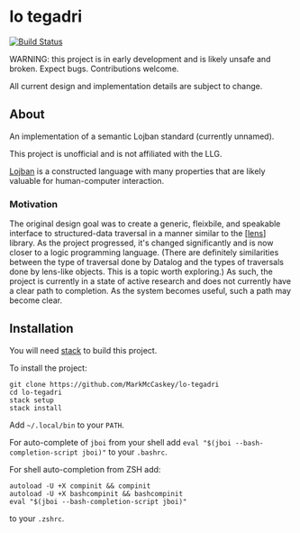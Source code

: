 # lo tegadri

[![Build Status](https://travis-ci.com/MarkMcCaskey/lo-tegadri.svg?token=JRN5sRswefsvVxT2unVR&branch=master)](https://travis-ci.com/MarkMcCaskey/lo-tegadri)

WARNING: this project is in early development and is likely unsafe and broken.  Expect bugs.  Contributions welcome.

All current design and implementation details are subject to change.

## About

An implementation of a semantic Lojban standard (currently unnamed).

This project is unofficial and is not affiliated with the LLG.

[Lojban](https://mw.lojban.org/papri/Lojban) is a constructed language with many properties that are likely valuable for human-computer interaction.

### Motivation

The original design goal was to create a generic, fleixbile, and speakable interface to structured-data traversal in a manner similar to the [[lens](https://hackage.haskell.org/package/lens)] library.  As the project progressed, it's changed significantly and is now closer to a logic programming language.  (There are definitely similarities between the type of traversal done by Datalog and the types of traversals done by lens-like objects.  This is a topic worth exploring.)  As such, the project is currently in a state of active research and does not currently have a clear path to completion.  As the system becomes useful, such a path may become clear.

## Installation

You will need [stack](https://docs.haskellstack.org/en/stable/README/) to build this project.


To install the project:
```
git clone https://github.com/MarkMcCaskey/lo-tegadri
cd lo-tegadri
stack setup
stack install
```

Add `~/.local/bin` to your `PATH`.

For auto-complete of `jboi` from your shell add `eval "$(jboi --bash-completion-script jboi)"` to your `.bashrc`.

For shell auto-completion from ZSH add:
```
autoload -U +X compinit && compinit
autoload -U +X bashcompinit && bashcompinit
eval "$(jboi --bash-completion-script jboi)"
```
to your `.zshrc`.

